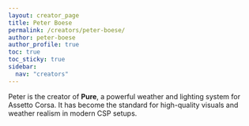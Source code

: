 ```yaml
---
layout: creator_page
title: Peter Boese
permalink: /creators/peter-boese/
author: peter-boese
author_profile: true
toc: true
toc_sticky: true
sidebar:
  nav: "creators"
---
```


Peter is the creator of **Pure**, a powerful weather and lighting system for Assetto Corsa. It has become the standard for high-quality visuals and weather realism in modern CSP setups.
